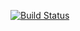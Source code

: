 [![Build Status](https://travis-ci.org/johnlreyes/codeeval-js.svg?branch=master)](https://travis-ci.org/johnlreyes/codeeval-js)